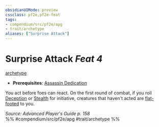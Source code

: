 ```yaml
---
obsidianUIMode: preview
cssclass: pf2e,pf2e-feat
tags:
- compendium/src/pf2e/apg
- trait/archetype
aliases: ["Surprise Attack"]
---
```

# Surprise Attack  *Feat 4*  
[archetype](rules/traits/archetype.md "Archetype Feat Trait")  

- **Prerequisites**: [Assassin Dedication](compendium/feats/assassin-dedication-apg.md)

You act before foes can react. On the first round of combat, if you roll [Deception](compendium/skills.md#Deception) or [Stealth](compendium/skills.md#Stealth) for initiative, creatures that haven't acted are [flat-footed](rules/conditions.md#Flat-footed) to you.

*Source: Advanced Player's Guide p. 158*  
%% #compendium/src/pf2e/apg #trait/archetype %%